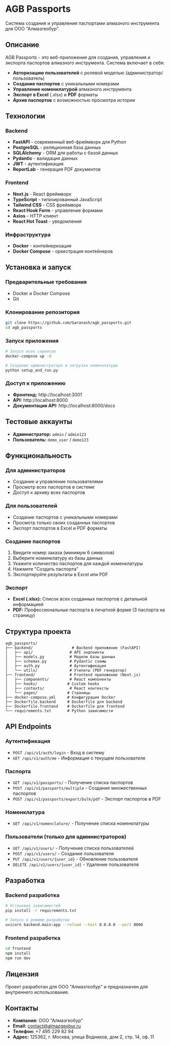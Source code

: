 # AGB Passports

Система создания и управления паспортами алмазного инструмента для ООО "Алмазгеобур".

## Описание

AGB Passports - это веб-приложение для создания, управления и экспорта паспортов алмазного инструмента. Система включает в себя:

- **Авторизацию пользователей** с ролевой моделью (администратор/пользователь)
- **Создание паспортов** с уникальными номерами
- **Управление номенклатурой** алмазного инструмента
- **Экспорт в Excel** (.xlsx) и **PDF** форматы
- **Архив паспортов** с возможностью просмотра истории

## Технологии

### Backend
- **FastAPI** - современный веб-фреймворк для Python
- **PostgreSQL** - реляционная база данных
- **SQLAlchemy** - ORM для работы с базой данных
- **Pydantic** - валидация данных
- **JWT** - аутентификация
- **ReportLab** - генерация PDF документов

### Frontend
- **Next.js** - React фреймворк
- **TypeScript** - типизированный JavaScript
- **Tailwind CSS** - CSS фреймворк
- **React Hook Form** - управление формами
- **Axios** - HTTP клиент
- **React Hot Toast** - уведомления

### Инфраструктура
- **Docker** - контейнеризация
- **Docker Compose** - оркестрация контейнеров

## Установка и запуск

### Предварительные требования
- Docker и Docker Compose
- Git

### Клонирование репозитория
```bash
git clone https://github.com/Garanash/agb_passports.git
cd agb_passports
```

### Запуск приложения
```bash
# Запуск всех сервисов
docker-compose up -d

# Создание администратора и загрузка номенклатуры
python setup_and_run.py
```

### Доступ к приложению
- **Фронтенд:** http://localhost:3001
- **API:** http://localhost:8000
- **Документация API:** http://localhost:8000/docs

## Тестовые аккаунты

- **Администратор:** `admin` / `admin123`
- **Пользователь:** `demo_user` / `demo123`

## Функциональность

### Для администраторов
- Создание и управление пользователями
- Просмотр всех паспортов в системе
- Доступ к архиву всех паспортов

### Для пользователей
- Создание паспортов с уникальными номерами
- Просмотр только своих созданных паспортов
- Экспорт паспортов в Excel и PDF форматы

### Создание паспортов
1. Введите номер заказа (минимум 6 символов)
2. Выберите номенклатуру из базы данных
3. Укажите количество паспортов для каждой номенклатуры
4. Нажмите "Создать паспорта"
5. Экспортируйте результаты в Excel или PDF

### Экспорт
- **Excel (.xlsx):** Список всех созданных паспортов с детальной информацией
- **PDF:** Профессиональные паспорта в печатной форме (3 паспорта на страницу)

## Структура проекта

```
agb_passports/
├── backend/                 # Backend приложение (FastAPI)
│   ├── api/                # API эндпоинты
│   ├── models.py           # Модели базы данных
│   ├── schemas.py          # Pydantic схемы
│   ├── auth.py             # Аутентификация
│   └── utils/              # Утилиты (PDF генератор)
├── frontend/               # Frontend приложение (Next.js)
│   ├── components/         # React компоненты
│   ├── hooks/             # Custom hooks
│   ├── contexts/           # React контексты
│   └── pages/             # Страницы
├── docker-compose.yml     # Конфигурация Docker
├── Dockerfile.backend     # Dockerfile для backend
├── Dockerfile.frontend    # Dockerfile для frontend
└── requirements.txt       # Python зависимости
```

## API Endpoints

### Аутентификация
- `POST /api/v1/auth/login` - Вход в систему
- `GET /api/v1/auth/me` - Информация о текущем пользователе

### Паспорта
- `GET /api/v1/passports/` - Получение списка паспортов
- `POST /api/v1/passports/multiple` - Создание множественных паспортов
- `POST /api/v1/passports/export/bulk/pdf` - Экспорт паспортов в PDF

### Номенклатура
- `GET /api/v1/nomenclature/` - Получение списка номенклатуры

### Пользователи (только для администраторов)
- `GET /api/v1/users/` - Получение списка пользователей
- `POST /api/v1/users/` - Создание пользователя
- `PUT /api/v1/users/{user_id}` - Обновление пользователя
- `DELETE /api/v1/users/{user_id}` - Удаление пользователя

## Разработка

### Backend разработка
```bash
# Установка зависимостей
pip install -r requirements.txt

# Запуск в режиме разработки
uvicorn backend.main:app --reload --host 0.0.0.0 --port 8000
```

### Frontend разработка
```bash
cd frontend
npm install
npm run dev
```

## Лицензия

Проект разработан для ООО "Алмазгеобур" и предназначен для внутреннего использования.

## Контакты

- **Компания:** ООО "Алмазгеобур"
- **Email:** contact@almazgeobur.ru
- **Телефон:** +7 495 229 82 94
- **Адрес:** 125362, г. Москва, улица Водников, дом 2, стр. 14, оф. 11